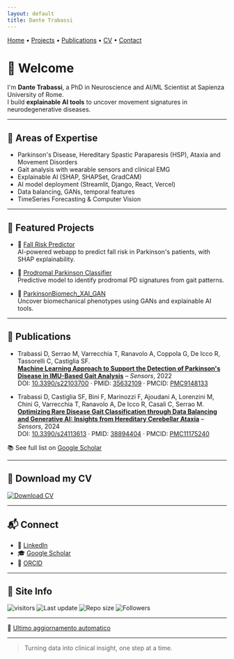 ```yaml
---
layout: default
title: Dante Trabassi
---
```


[Home](./) • [Projects](#-featured-projects) • [Publications](#-selected-publications) • [CV](./DanteTrabassi_CV.pdf) • [Contact](#-connect)

# 👋 Welcome

I'm **Dante Trabassi**, a PhD in Neuroscience and AI/ML Scientist at Sapienza University of Rome.  
I build **explainable AI tools** to uncover movement signatures in neurodegenerative diseases.

---

## 🧠 Areas of Expertise

- Parkinson's Disease, Hereditary Spastic Paraparesis (HSP), Ataxia and Movement Disorders
- Gait analysis with wearable sensors and clinical EMG
- Explainable AI (SHAP, SHAPSet, GradCAM)
- AI model deployment (Streamlit, Django, React, Vercel)
- Data balancing, GANs, temporal features
- TimeSeries Forecasting & Computer Vision

---

## 🚀 Featured Projects

- 🔗 [Fall Risk Predictor](https://github.com/DanteTrb/fall-risk-predictor)  
  AI-powered webapp to predict fall risk in Parkinson's patients, with SHAP explainability.

- 🔗 [Prodromal Parkinson Classifier](https://github.com/DanteTrb/Prodromal_Parkinson)  
  Predictive model to identify prodromal PD signatures from gait patterns.

- 🔗 [ParkinsonBiomech_XAI_GAN](https://github.com/DanteTrb/ParkinsonBiomech_XAI_GAN)  
  Uncover biomechanical phenotypes using GANs and explainable AI tools.

---

## 📄 Publications

- Trabassi D, Serrao M, Varrecchia T, Ranavolo A, Coppola G, De Icco R, Tassorelli C, Castiglia SF.  
  [**Machine Learning Approach to Support the Detection of Parkinson's Disease in IMU-Based Gait Analysis**](https://www.mdpi.com/1424-8220/22/10/3700) – *Sensors*, 2022  
  DOI: [10.3390/s22103700](https://doi.org/10.3390/s22103700) · PMID: [35632109](https://pubmed.ncbi.nlm.nih.gov/35632109/) · PMCID: [PMC9148133](https://www.ncbi.nlm.nih.gov/pmc/articles/PMC9148133/)

- Trabassi D, Castiglia SF, Bini F, Marinozzi F, Ajoudani A, Lorenzini M, Chini G, Varrecchia T, Ranavolo A, De Icco R, Casali C, Serrao M.  
  [**Optimizing Rare Disease Gait Classification through Data Balancing and Generative AI: Insights from Hereditary Cerebellar Ataxia**](https://www.mdpi.com/1424-8220/24/11/3613) – *Sensors*, 2024  
  DOI: [10.3390/s24113613](https://doi.org/10.3390/s24113613) · PMID: [38894404](https://pubmed.ncbi.nlm.nih.gov/38894404/) · PMCID: [PMC11175240](https://www.ncbi.nlm.nih.gov/pmc/articles/PMC11175240/)

📚 See full list on [Google Scholar](https://scholar.google.com/citations?user=ruagPIsAAAAJ&hl=it&oi=ao)

---

## 📎 Download my CV

[![Download CV](https://img.shields.io/badge/Download_CV-PDF-blue?style=for-the-badge&logo=readthedocs)](./DanteTrabassi_CV.pdf)

---

## 📬 Connect

- 💼 [LinkedIn](https://www.linkedin.com/in/dante-trabassi-66b3718b/)
- 🎓 [Google Scholar](https://scholar.google.com/citations?user=ruagPlsAAAAJ)
- 🧬 [ORCID](https://orcid.org/0000-0002-4739-3441)

---

## 🧩 Site Info

![visitors](https://visitor-badge.laobi.icu/badge?page_id=DanteTrb.DanteTrb.github.io)
![Last update](https://img.shields.io/github/last-commit/DanteTrb/DanteTrb.github.io)
![Repo size](https://img.shields.io/github/repo-size/DanteTrb/DanteTrb.github.io)
![Followers](https://img.shields.io/github/followers/DanteTrb?style=social)

---

📄 [Ultimo aggiornamento automatico](./badges.md)

---

> Turning data into clinical insight, one step at a time.
